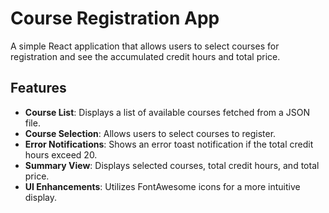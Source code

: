 # Course Registration App

A simple React application that allows users to select courses for registration and see the accumulated credit hours and total price.

## Features

- **Course List**: Displays a list of available courses fetched from a JSON file.
- **Course Selection**: Allows users to select courses to register.
- **Error Notifications**: Shows an error toast notification if the total credit hours exceed 20.
- **Summary View**: Displays selected courses, total credit hours, and total price.
- **UI Enhancements**: Utilizes FontAwesome icons for a more intuitive display.
